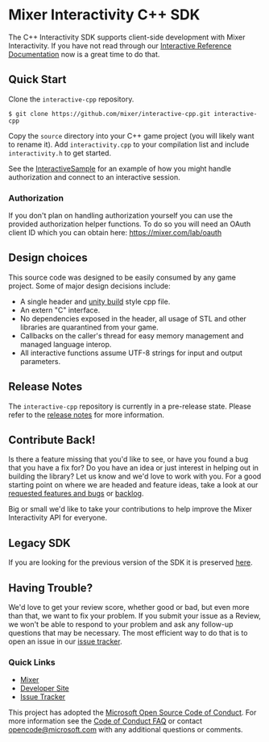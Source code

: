 # Mixer Interactivity C++ SDK

The C++ Interactivity SDK supports client-side development with Mixer Interactivity.
If you have not read through our [Interactive Reference Documentation](https://dev.mixer.com/reference/interactive/) now is a great time to do that.

## Quick Start

Clone the `interactive-cpp` repository.

```
$ git clone https://github.com/mixer/interactive-cpp.git interactive-cpp
```

Copy the `source` directory into your C++ game project (you will likely want to rename it). Add `interactivity.cpp` to your compilation list and include `interactivity.h` to get started.

See the [InteractiveSample](https://github.com/mixer/interactive-cpp/tree/master/samples/InteractiveSample) for an example of how you might handle authorization and connect to an interactive session.

### Authorization
If you don't plan on handling authorization yourself you can use the provided authorization helper functions. To do so you will need an OAuth client ID which you can obtain here: https://mixer.com/lab/oauth

## Design choices
This source code was designed to be easily consumed by any game project. Some of major design decisions include:
* A single header and [unity build](https://en.wikipedia.org/wiki/Single_Compilation_Unit) style cpp file.
* An extern "C" interface.
* No dependencies exposed in the header, all usage of STL and other libraries are quarantined from your game.
* Callbacks on the caller's thread for easy memory management and managed language interop.
* All interactive functions assume UTF-8 strings for input and output parameters.

## Release Notes

The `interactive-cpp` repository is currently in a pre-release state. Please refer
to the [release notes](https://github.com/mixer/interactive-cpp/releases) for more information.

## Contribute Back!

Is there a feature missing that you'd like to see, or have you found a bug that you
have a fix for? Do you have an idea or just interest in helping out in building the
library? Let us know and we'd love to work with you. For a good starting point on where
we are headed and feature ideas, take a look at our [requested features and bugs](https://github.com/mixer/interactive-cpp/issues) or [backlog](https://github.com/mixer/interactive-cpp/blob/master/backlog.md).

Big or small we'd like to take your contributions to help improve the Mixer Interactivity
API for everyone.

## Legacy SDK

If you are looking for the previous version of the SDK it is preserved [here](https://github.com/mixer/interactive-cpp/tree/legacy).

## Having Trouble?

We'd love to get your review score, whether good or bad, but even more than that, we want
to fix your problem. If you submit your issue as a Review, we won't be able to respond to
your problem and ask any follow-up questions that may be necessary. The most efficient way
to do that is to open an issue in our [issue tracker](https://github.com/mixer/interactive-cpp/issues).  

### Quick Links

*   [Mixer](https://mixer.com/)
*   [Developer Site](https://dev.mixer.com/)
*   [Issue Tracker](https://github.com/mixer/interactive-cpp/issues)

This project has adopted the [Microsoft Open Source Code of Conduct](https://opensource.microsoft.com/codeofconduct/). For more information see the [Code of Conduct FAQ](https://opensource.microsoft.com/codeofconduct/faq/) or contact [opencode@microsoft.com](mailto:opencode@microsoft.com) with any additional questions or comments.

